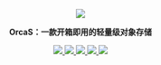 <p align="center">
  <a href="https://orcastor.github.io/doc/">
    <img src="https://orcastor.github.io/doc/logo.svg">
  </a>
</p>

<p align="center"><strong>OrcaS：一款开箱即用的轻量级对象存储</strong></p>

<p align="center">
  <a href="/go.mod#L3" alt="go version">
    <img src="https://img.shields.io/badge/go%20version-%3E=1.16-brightgreen?style=flat"/>
  </a>
  <a href="https://goreportcard.com/badge/github.com/orcastor/orcas" alt="goreport">
    <img src="https://goreportcard.com/badge/github.com/orcastor/orcas?v=20220901">
  </a>
  <a href='https://orca-zhang.semaphoreci.com/branches/733643c4-54d7-4cc4-9b1e-c3c77c8ff7db' alt='Build Status'>
    <img src='https://orca-zhang.semaphoreci.com/badges/orcas/branches/master.svg?style=shields&key=78c39699-2da0-4322-9372-0839f9dcde76'>
  </a>
  <a href="https://github.com/orcastor/orcas/blob/master/LICENSE" alt='MIT license'>
    <img src="https://img.shields.io/badge/license-MIT-blue.svg?style=flat">
  </a>
  <a href="https://orcastor.github.io/doc/" alt='docs'>
    <img src="https://img.shields.io/badge/docs-master-blue.svg?style=flat">
  </a>
  <!--<a href="https://codecov.io/gh/orcastor/orcas" alt="codecov">
    <img src="https://codecov.io/gh/orcastor/orcas/branch/master/graph/badge.svg?token=F6LQbADKkq"/>
  </a>-->
</p>

